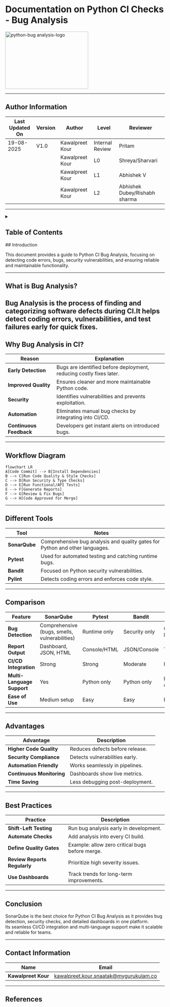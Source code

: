 
# Documentation on Python CI Checks - Bug Analysis

<img width="262" height="181" alt="python-bug analysis-logo" src="https://github.com/user-attachments/assets/9bb2f33e-d132-4f82-94de-85a6ed1fcfbf" />



---
## Author Information

| Last Updated On | Version | Author           | Level           | Reviewer               |
|-----------------|---------|------------------|-----------------|------------------------|
| 19-08-2025      | V1.0    | Kawalpreet Kour  | Internal Review | Pritam                 |
|                 |         | Kawalpreet Kour  | L0              | Shreya/Sharvari        |
|                 |         | Kawalpreet Kour  | L1              | Abhishek V             |
|                 |         | Kawalpreet Kour  | L2              | Abhishek Dubey/Rishabh sharma |

---



<details>
  <summary><h2><strong>Table of Contents</strong></h2></summary>

- [Introduction](#introduction)  
- [What is Dependency Scanning?](#what-is-dependency-scanning)  
- [Why Dependency Scanning?](#why-dependency-scanning)  
- [Workflow Diagram](#workflow-diagram)  
- [Different Tools](#different-tools)  
- [Comparison](#comparison)  
- [Advantages](#advantages)  
- [Best Practices](#best-practices)  
- [Conclusion](#conclusion)  
- [FAQs](#faqs)  
- [References](#references)  

</details>
## Introduction

This document provides a guide to Python CI Bug Analysis, focusing on detecting code errors, bugs, security vulnerabilities, and ensuring reliable and maintainable functionality.

---

## What is Bug Analysis?
Bug Analysis is the process of finding and categorizing software defects during CI.It helps detect coding errors, vulnerabilities, and test failures early for quick fixes.  
---

## Why Bug Analysis in CI?
| Reason              | Explanation |
|---------------------|-------------|
| **Early Detection** | Bugs are identified before deployment, reducing costly fixes later. |
| **Improved Quality**| Ensures cleaner and more maintainable Python code. |
| **Security**        | Identifies vulnerabilities and prevents exploitation. |
| **Automation**      | Eliminates manual bug checks by integrating into CI/CD. |
| **Continuous Feedback** | Developers get instant alerts on introduced bugs. |

---
## Workflow Diagram

```mermaid
flowchart LR
A[Code Commit] --> B[Install Dependencies]
B --> C[Run Code Quality & Style Checks]
C --> D[Run Security & Type Checks]
D --> E[Run Functional/API Tests]
E --> F[Generate Reports]
F --> G[Review & Fix Bugs]
G --> H[Code Approved for Merge]
```
---
## Different Tools
| Tool       | Notes |
|------------|-------|
| **SonarQube** | Comprehensive bug analysis and quality gates for Python and other languages. |
| **Pytest**    | Used for automated testing and catching runtime bugs. |
| **Bandit**    | Focused on Python security vulnerabilities. |
| **Pylint**    | Detects coding errors and enforces code style. |

---

## Comparison
| Feature                | SonarQube | Pytest       | Bandit       | Pylint        |
|-------------------------|-----------|--------------|--------------|---------------|
| **Bug Detection**       | Comprehensive (bugs, smells, vulnerabilities) | Runtime only | Security only | Code logic/style |
| **Report Output**       | Dashboard, JSON, HTML | Console/HTML | JSON/Console | Text/JSON |
| **CI/CD Integration**   | Strong    | Strong       | Moderate     | Moderate      |
| **Multi-Language Support** | Yes   | Python only | Python only | Python only |
| **Ease of Use**         | Medium setup | Easy       | Easy         | Easy          |

---
## Advantages

| Advantage             | Description                              |
|------------------------|------------------------------------------|
| **Higher Code Quality**    | Reduces defects before release.          |
| **Security Compliance**    | Detects vulnerabilities early.           |
| **Automation Friendly**    | Works seamlessly in pipelines.           |
| **Continuous Monitoring**  | Dashboards show live metrics.            |
| **Time Saving**           | Less debugging post-deployment.          |


---

## Best Practices
| Practice              | Description |
|-----------------------|-------------|
| **Shift-Left Testing** | Run bug analysis early in development. |
| **Automate Checks**   | Add analysis into every CI build. |
| **Define Quality Gates** | Example: allow zero critical bugs before merge. |
| **Review Reports Regularly** | Prioritize high severity issues. |
| **Use Dashboards**    | Track trends for long-term improvements. |

---
## Conclusion  

SonarQube is the best choice for Python CI Bug Analysis as it provides bug detection, security checks, and detailed dashboards in one platform.  
Its seamless CI/CD integration and multi-language support make it scalable and reliable for teams.  

---
## Contact Information

| Name             | Email                          |
|------------------|--------------------------------|
| **Kawalpreet Kour**  | kawalpreet.kour.snaatak@mygurukulam.co |

---
## References

